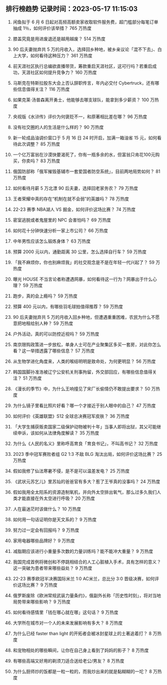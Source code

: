
## 排行榜趋势 记录时间：2023-05-17 11:15:03
  
  1. 闲鱼拟于 6 月 6 日起对高频高额卖家收取软件服务费，超门槛部分每笔订单抽成 1％，如何评价该举措？ 765 万热度
    
  2. 膝盖究竟是用进废退还是越用越废？ 514 万热度
    
  3. 90 后夫妻抛弃共 5 万的月收入，选择回乡种地，被乡亲议论「混不下去」、白上大学，如何看待这种压力？ 361 万热度
    
  4. 前天涯社区执行总编欲直播带货，筹款重启天涯社区，这可行吗？若重启成功，天涯社区如何提升竞争力？ 160 万热度
    
  5. 马斯克在特斯拉股东大会上否认辞职传言，年内必交付 Cybertruck，还有哪些信息值得关注？ 116 万热度
    
  6. 如果克莱·汤普森离开勇士，他能够去哪支球队，能拿到多少薪资？ 100 万热度
    
  7. 央视版《水浒传》评价为何褒贬不一，和原著相比差在哪？ 96 万热度
    
  8. 没有社交圈的人的生活是什么样的？ 90 万热度
    
  9. 新一轮成品油调价窗口于 5 月 16 日 24 时开启，加满一箱油省 15 元，如何看待此次调整？ 85 万热度
    
  10. 一个亿万富翁在沙漠快要渴死了，你有一瓶多余的水，但富翁只肯花100元购买，你卖吗？ 83 万热度
    
  11. 俄国防部称「俄军摧毁基辅市一套爱国者防空系统」，目前两地局势如何？ 81 万热度
    
  12. 如何看待月薪 5 万北漂 90 后夫妻，选择回老家务农？ 79 万热度
    
  13. 王者荣耀中真的存在“机制在就不会弱”的英雄吗？ 78 万热度
    
  14. 22-23 赛季 NBA湖人 VS 掘金，如何评价这场比赛？ 74 万热度
    
  15. 密室逃脱或者鬼屋里的 NPC 会害怕吗？ 69 万热度
    
  16. 如何花十分钟快速分析一家上市公司？ 66 万热度
    
  17. 中年男性应该怎么锻炼身体？ 63 万热度
    
  18. 预算 2000 元以内，通勤距离 30 公里，怎么选择自行车？ 59 万热度
    
  19. 「我不麻烦你，你也别麻烦我」的社交观念是不是在年轻一代兴起了？ 59 万热度
    
  20. 曝光 HOUSE 不当言论者称遭遇网暴，如何看待这一行为？网暴出于什么心理？ 59 万热度
    
  21. 跑步，真的会上瘾吗？ 59 万热度
    
  22. 预算 400 元以内，有哪些羽毛球拍值得推荐？ 59 万热度
    
  23. 90 后夫妻抛弃共 5 万的月收入回乡种地，但遭遇重重困难，农民为什么不愿意把地租给别人种？ 59 万热度
    
  24. 户外活动，真的可以防控近视吗？ 59 万热度
    
  25. 南京限购政策进一步放松，单身人士可在产业聚集区多买一套房，对此你怎么看？这一举措透露了哪些信息？ 57 万热度
    
  26. 从生物学进化角度来，人类的喉结明明是致命处，为何更明显？ 56 万热度
    
  27. 韩国国脚孙准浩被辽宁公安机关刑事拘留，外交部回应，有哪些信息值得关注？ 51 万热度
    
  28. 《漫长的季节》中，为什么王响撞见了宋厂长偷情仍不敢提出要求？ 50 万热度
    
  29. 为什么镜子里看比照片好看？哪一个才接近于别人眼中的自己？ 47 万热度
    
  30. 如何评价《英雄联盟》S12 全球总决赛冠军皮肤？ 36 万热度
    
  31. 「大学生捕获贩卖国家二级保护动物被判十年」当事人即将出狱，其父可能继续申诉，该如何从法律角度解读？ 35 万热度
    
  32. 为什么《人民的名义》里称呼高育良「育良书记」，不叫高书记？ 32 万热度
    
  33. 2023 季中冠军赛败者组 G2 1:3 不敌 BLG 淘汰出局，如何评价这场比赛？ 25 万热度
    
  34. 假如我修了仙法寒暑不侵，是不是可以温差发电？ 25 万热度
    
  35. 《武状元苏乞儿》里苏灿的爸爸官有多大？惹了王爷真的没事吗？ 24 万热度
    
  36. 假如我用全太阳系的资源造制氧机，并向外太空排出氧气，那么过多久我们人类才能直接在外太空进行呼吸？ 20 万热度
    
  37. 人在最迷茫时该做什么？ 10 万热度
    
  38. 如何用一句话证明你是天文系的？ 9 万热度
    
  39. 努力过一定会有回报吗？ 9 万热度
    
  40. 家用电器哪些品牌好？ 9 万热度
    
  41. 减脂期应该进行小重量多次数的力量训练吗？能不能冲大重量？ 9 万热度
    
  42. 我国完成首例将微创和不停跳相结合的人工心脏植入手术，具有怎样的意义？这一突破为患者带来哪些益处？ 9 万热度
    
  43. 22-23 赛季欧冠半决赛国际米兰 1:0 AC米兰，总比分 3:0 晋级决赛，如何评价这场比赛？ 9 万热度
    
  44. 俄罗斯废除《欧洲常规武装力量条约》，俄副外长称「历史性时刻」，将对当地局势带来哪些影响？ 9 万热度
    
  45. 如何看待感情里「钱在哪心就在哪」这句话？ 9 万热度
    
  46. 大学所在城市对一个人的未来发展影响有多大？ 8 万热度
    
  47. 为什么已经 faster than light 的开拓者会被冰封星球上的土著追着打？ 8 万热度
    
  48. 和宠物相处的哪些瞬间，让你在自己身上看到了妈妈的影子？ 8 万热度
    
  49. 有哪些高端又好用的剃须刀适合送给老公/男友？ 8 万热度
    
  50. 为什么厨师炒的饭都是一粒一粒的，而我炒出来的就是黏糊糊的一坨？ 8 万热度
    